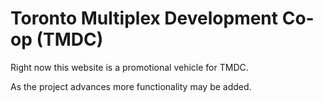 # Toronto Multiplex Development Co-op (TMDC)

Right now this website is a promotional vehicle for TMDC.

As the project advances more functionality may be added.
